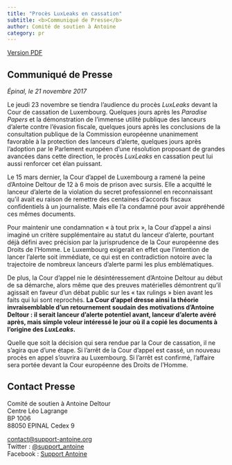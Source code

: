 ```yaml
---
title: "Procès LuxLeaks en cassation"
subtitle: <b>Communiqué de Presse</b> 
author: Comité de soutien à Antoine
category: pr
---
```


<a href="/docs/pr/2017-11-21-pr-FR-luxleaks-cassation.pdf"><i class="fa fa-file-pdf-o"></i> <span>Version PDF</span></a>

## Communiqué de Presse

_Épinal, le 21 novembre 2017_

Le jeudi 23 novembre se tiendra l’audience du procès _LuxLeaks_ devant la Cour de cassation de Luxembourg. Quelques jours après les _Paradise Papers_ et la démonstration de l’immense utilité publique des lanceurs d’alerte contre l’évasion fiscale, quelques jours après les conclusions de la consultation publique de la Commission européenne unanimement favorable à la protection des lanceurs d’alerte, quelques jours après l’adoption par le Parlement européen d’une résolution proposant de grandes avancées dans cette direction, le procès _LuxLeaks_ en cassation peut lui aussi renforcer cet élan puissant. 

Le 15 mars dernier, la Cour d’appel de Luxembourg a ramené la peine d’Antoine Deltour de 12 à 6 mois de prison avec sursis. Elle a acquitté le lanceur d’alerte de la violation du secret professionnel en reconnaissant qu’il avait eu raison de remettre des centaines d’accords fiscaux confidentiels à un journaliste. Mais elle l’a condamné pour avoir appréhendé ces mêmes documents.

Pour maintenir une condamnation « à tout prix », la Cour d’appel a ainsi imaginé un critère supplémentaire au statut du lanceur d’alerte, pourtant déjà défini avec précision par la jurisprudence de la Cour européenne des Droits de l’Homme. Le Luxembourg exigerait en effet que l’intention de lancer l’alerte soit immédiate, ce qui est en contradiction notoire avec la trajectoire de nombreux lanceurs d’alerte parmi les plus emblématiques. 

De plus, la Cour d’appel nie le désintéressement d’Antoine Deltour au début de sa démarche, alors même que des preuves matérielles démontrent qu’il agissait en faveur d’un débat public sur les « tax rulings » bien avant les faits qui lui sont reprochés. **La Cour d’appel dresse ainsi la théorie invraisemblable d’un retournement soudain des motivations d’Antoine Deltour : il serait lanceur d’alerte potentiel avant, lanceur d’alerte avéré après, mais simple voleur intéressé le jour où il a copié les documents à l’origine des _LuxLeaks_.**

Quelle que soit la décision qui sera rendue par la Cour de cassation, il ne s’agira que d’une étape. Si l’arrêt de la Cour d’appel est cassé, un nouveau procès en appel s’ouvrira au Luxembourg. Si l’arrêt est confirmé, l’affaire sera portée devant la Cour européenne des Droits de l’Homme.


## Contact Presse

Comité de soutien à Antoine Deltour  
Centre Léo Lagrange  
BP 1006  
88050 EPINAL Cedex 9  
  
[contact@support-antoine.org](mailto:contact@support-antoine.org)  
Twitter : [@support_antoine](https://twitter.com/support_antoine)  
Facebook : [Support Antoine](https://www.facebook.com/pages/Support-Antoine/388682861307176)
